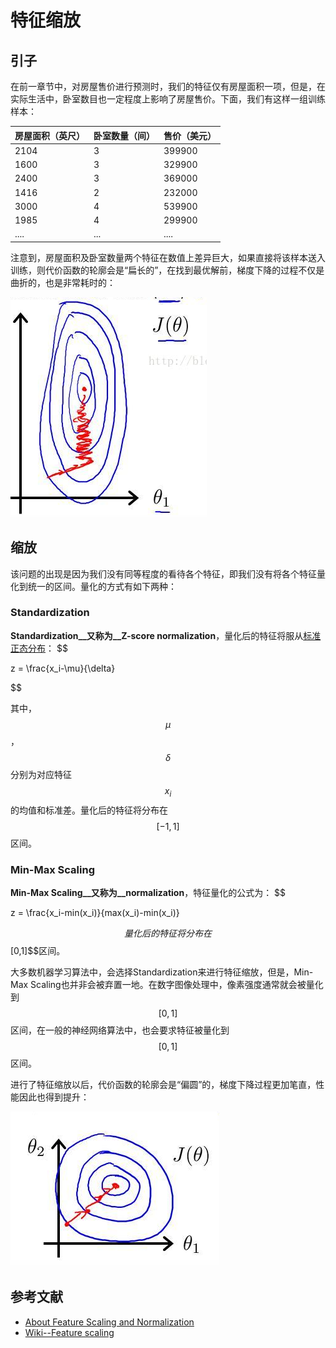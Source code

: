 # 特征缩放
## 引子
在前一章节中，对房屋售价进行预测时，我们的特征仅有房屋面积一项，但是，在实际生活中，卧室数目也一定程度上影响了房屋售价。下面，我们有这样一组训练样本：

|房屋面积（英尺）|卧室数量（间）|售价（美元）|
|-------------|------------|---|
|2104|3|399900|
|1600|3|329900|
|2400|3|369000|
|1416|2|232000|
|3000|4|539900|
|1985|4|299900|
|....|...|....|

注意到，房屋面积及卧室数量两个特征在数值上差异巨大，如果直接将该样本送入训练，则代价函数的轮廓会是“扁长的”，在找到最优解前，梯度下降的过程不仅是曲折的，也是非常耗时的：

![未缩放特征的代价函数](../attachments/未缩放特征的代价函数.png)

## 缩放
该问题的出现是因为我们没有同等程度的看待各个特征，即我们没有将各个特征量化到统一的区间。量化的方式有如下两种：

### Standardization
__Standardization__又称为__Z-score normalization__，量化后的特征将服从[标准正态分布](https://zh.wikipedia.org/zh-cn/%E6%AD%A3%E6%80%81%E5%88%86%E5%B8%83)：
$$

z = \frac{x_i-\mu}{\delta}

$$

其中，$$\mu$$，$$\delta$$分别为对应特征$$x_i$$的均值和标准差。量化后的特征将分布在$$[-1,1]$$区间。

### Min-Max Scaling
__Min-Max Scaling__又称为__normalization__，特征量化的公式为：
$$

z = \frac{x_i-min(x_i)}{max(x_i)-min(x_i)}

$$
量化后的特征将分布在$$[0,1]$$区间。

大多数机器学习算法中，会选择Standardization来进行特征缩放，但是，Min-Max Scaling也并非会被弃置一地。在数字图像处理中，像素强度通常就会被量化到$$[0,1]$$区间，在一般的神经网络算法中，也会要求特征被量化到$$[0,1]$$区间。

进行了特征缩放以后，代价函数的轮廓会是“偏圆”的，梯度下降过程更加笔直，性能因此也得到提升：

![缩放了特征的代价函数](../attachments/缩放了特征的代价函数.png)

## 参考文献
- [About Feature Scaling and Normalization](http://sebastianraschka.com/Articles/2014_about_feature_scaling.html#numpy)
- [Wiki--Feature scaling](https://en.wikipedia.org/wiki/Feature_scaling)